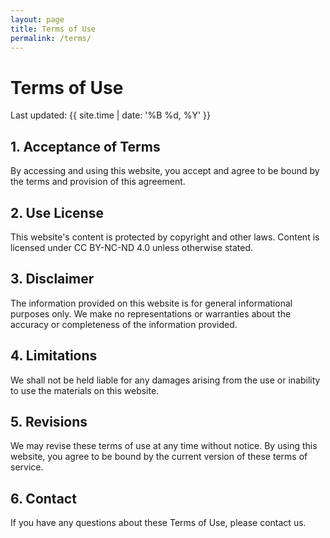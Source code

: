 ```yaml
---
layout: page
title: Terms of Use
permalink: /terms/
---
```


# Terms of Use

Last updated: {{ site.time | date: '%B %d, %Y' }}

## 1. Acceptance of Terms

By accessing and using this website, you accept and agree to be bound by the terms and provision of this agreement.

## 2. Use License

This website's content is protected by copyright and other laws. Content is licensed under CC BY-NC-ND 4.0 unless otherwise stated.

## 3. Disclaimer

The information provided on this website is for general informational purposes only. We make no representations or warranties about the accuracy or completeness of the information provided.

## 4. Limitations

We shall not be held liable for any damages arising from the use or inability to use the materials on this website.

## 5. Revisions

We may revise these terms of use at any time without notice. By using this website, you agree to be bound by the current version of these terms of service.

## 6. Contact

If you have any questions about these Terms of Use, please contact us.